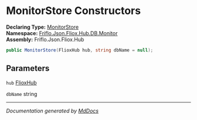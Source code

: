 ﻿<!--  
  <auto-generated>   
    The contents of this file were generated by a tool.  
    Changes to this file may be list if the file is regenerated  
  </auto-generated>   
-->

# MonitorStore Constructors

**Declaring Type:** [MonitorStore](../index.md)  
**Namespace:** [Friflo.Json.Fliox.Hub.DB.Monitor](../../index.md)  
**Assembly:** Friflo.Json.Fliox.Hub

```csharp
public MonitorStore(FlioxHub hub, string dbName = null);
```

## Parameters

`hub`  [FlioxHub](../../../../Host/FlioxHub/index.md)

`dbName`  string

___

*Documentation generated by [MdDocs](https://github.com/ap0llo/mddocs)*
